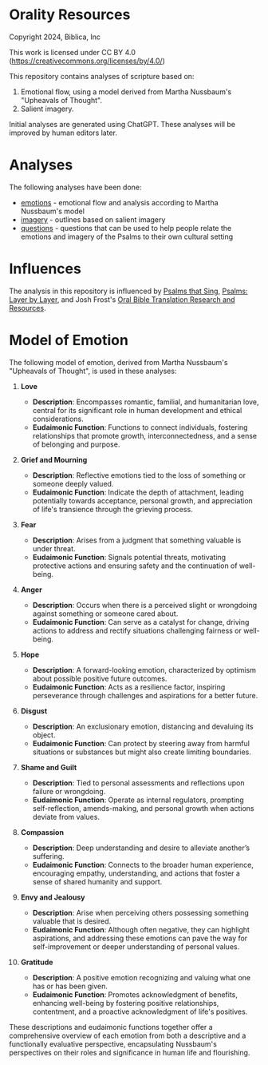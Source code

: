 # Orality Resources
Copyright 2024, Biblica, Inc

This work is licensed under CC BY 4.0 (https://creativecommons.org/licenses/by/4.0/)

This repository contains analyses of scripture based on:

1. Emotional flow, using a model derived from Martha Nussbaum's "Upheavals of Thought".
2. Salient imagery.

Initial analyses are generated using ChatGPT.  These analyses will be improved
by human editors later. 

# Analyses

The following analyses have been done:

- [emotions](./emotions) - emotional flow and analysis according to Martha Nussbaum's model
- [imagery](./imagery-scenes) - outlines based on salient imagery
- [questions](./questions) - questions that can be used to help people relate the emotions and imagery of the Psalms to their own cultural setting

# Influences

The analysis in this repository is influenced by [Psalms that Sing](https://www.psalmsthatsing.org/), [Psalms: Layer by Layer](https://psalms.cdbr.org/w/Welcome), and Josh Frost's [Oral Bible Translation Research and Resources](https://publish.obsidian.md/obt-research-and-resources/).


# Model of Emotion

The following model of emotion, derived from Martha Nussbaum's "Upheavals of Thought", 
is used in these analyses:

1. **Love**
   - **Description**: Encompasses romantic, familial, and humanitarian love, central for its significant role in human development and ethical considerations.
   - **Eudaimonic Function**: Functions to connect individuals, fostering relationships that promote growth, interconnectedness, and a sense of belonging and purpose.

2. **Grief and Mourning**
   - **Description**: Reflective emotions tied to the loss of something or someone deeply valued.
   - **Eudaimonic Function**: Indicate the depth of attachment, leading potentially towards acceptance, personal growth, and appreciation of life's transience through the grieving process.

3. **Fear**
   - **Description**: Arises from a judgment that something valuable is under threat.
   - **Eudaimonic Function**: Signals potential threats, motivating protective actions and ensuring safety and the continuation of well-being.

4. **Anger**
   - **Description**: Occurs when there is a perceived slight or wrongdoing against something or someone cared about.
   - **Eudaimonic Function**: Can serve as a catalyst for change, driving actions to address and rectify situations challenging fairness or well-being.

5. **Hope**
   - **Description**: A forward-looking emotion, characterized by optimism about possible positive future outcomes.
   - **Eudaimonic Function**: Acts as a resilience factor, inspiring perseverance through challenges and aspirations for a better future.

6. **Disgust**
   - **Description**: An exclusionary emotion, distancing and devaluing its object.
   - **Eudaimonic Function**: Can protect by steering away from harmful situations or substances but might also create limiting boundaries.

7. **Shame and Guilt**
   - **Description**: Tied to personal assessments and reflections upon failure or wrongdoing.
   - **Eudaimonic Function**: Operate as internal regulators, prompting self-reflection, amends-making, and personal growth when actions deviate from values.

8. **Compassion**
   - **Description**: Deep understanding and desire to alleviate another’s suffering.
   - **Eudaimonic Function**: Connects to the broader human experience, encouraging empathy, understanding, and actions that foster a sense of shared humanity and support.

9. **Envy and Jealousy**
   - **Description**: Arise when perceiving others possessing something valuable that is desired.
   - **Eudaimonic Function**: Although often negative, they can highlight aspirations, and addressing these emotions can pave the way for self-improvement or deeper understanding of personal values.

10. **Gratitude**
    - **Description**: A positive emotion recognizing and valuing what one has or has been given.
    - **Eudaimonic Function**: Promotes acknowledgment of benefits, enhancing well-being by fostering positive relationships, contentment, and a proactive acknowledgment of life's positives.

These descriptions and eudaimonic functions together offer a comprehensive overview of each emotion from both a descriptive and a functionally evaluative perspective, encapsulating Nussbaum's perspectives on their roles and significance in human life and flourishing.


